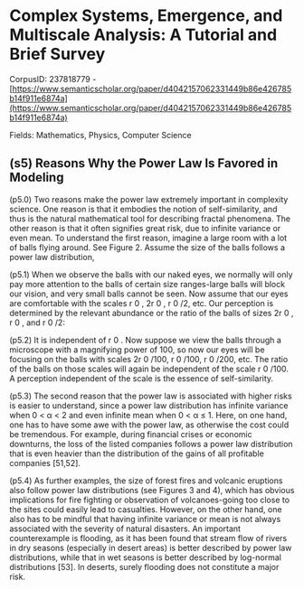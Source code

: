# Complex Systems, Emergence, and Multiscale Analysis: A Tutorial and Brief Survey

CorpusID: 237818779 - [https://www.semanticscholar.org/paper/d4042157062331449b86e426785b14f911e6874a](https://www.semanticscholar.org/paper/d4042157062331449b86e426785b14f911e6874a)

Fields: Mathematics, Physics, Computer Science

## (s5) Reasons Why the Power Law Is Favored in Modeling
(p5.0) Two reasons make the power law extremely important in complexity science. One reason is that it embodies the notion of self-similarity, and thus is the natural mathematical tool for describing fractal phenomena. The other reason is that it often signifies great risk, due to infinite variance or even mean. To understand the first reason, imagine a large room with a lot of balls flying around. See Figure 2. Assume the size of the balls follows a power law distribution,

(p5.1) When we observe the balls with our naked eyes, we normally will only pay more attention to the balls of certain size ranges-large balls will block our vision, and very small balls cannot be seen. Now assume that our eyes are comfortable with the scales r 0 , 2r 0 , r 0 /2, etc. Our perception is determined by the relevant abundance or the ratio of the balls of sizes 2r 0 , r 0 , and r 0 /2:

(p5.2) It is independent of r 0 . Now suppose we view the balls through a microscope with a magnifying power of 100, so now our eyes will be focusing on the balls with scales 2r 0 /100, r 0 /100, r 0 /200, etc. The ratio of the balls on those scales will again be independent of the scale r 0 /100. A perception independent of the scale is the essence of self-similarity.

(p5.3) The second reason that the power law is associated with higher risks is easier to understand, since a power law distribution has infinite variance when 0 < α < 2 and even infinite mean when 0 < α ≤ 1. Here, on one hand, one has to have some awe with the power law, as otherwise the cost could be tremendous. For example, during financial crises or economic downturns, the loss of the listed companies follows a power law distribution that is even heavier than the distribution of the gains of all profitable companies [51,52].

(p5.4) As further examples, the size of forest fires and volcanic eruptions also follow power law distributions (see Figures 3 and 4), which has obvious implications for fire fighting or observation of volcanoes-going too close to the sites could easily lead to casualties. However, on the other hand, one also has to be mindful that having infinite variance or mean is not always associated with the severity of natural disasters. An important counterexample is flooding, as it has been found that stream flow of rivers in dry seasons (especially in desert areas) is better described by power law distributions, while that in wet seasons is better described by log-normal distributions [53]. In deserts, surely flooding does not constitute a major risk.   
